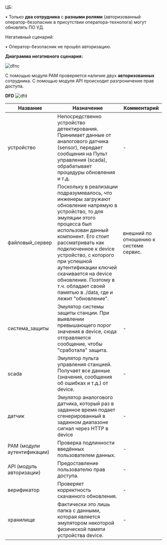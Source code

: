 ЦБ:

•	Только **два сотрудника** с **разными ролями** (авторизованный оператор-безопасник в присутствии оператора-технолога) могут обновлять ПО УД.

Негативный сценарий:

• Оператор-безопасник не прошёл авторизацию.

**Диаграмма негативного сценария:**


![dfnc](https://github.com/Liraslava/hacatonKiberImyn/assets/84846930/59c77b02-a2f7-4482-ae10-b281f54518b4)


С помощью модуля PAM проверяется наличие двух **авторизованных** сотрудника. С помощью модуля API происходит разгроничение прав доступа.



**DFD**
![dfd](https://github.com/Liraslava/hacatonKiberImyn/assets/84846930/1274d2b9-a289-4458-98b6-476a3d743b7e)


| Название | Назначение	|	Комментарий |
|----------|------------|-------------|
|устройство|	Непосредственно устройство детектирования. Принимает данные от аналогового датчика (sensor), передает сообщения на Пульт управления (scada), обрабатывает процедуры обновления и т.д.	| - |
|файловый_сервер|	Поскольку в реализации подразумевалось, что инженеры загружают обновление напрямую в устройство, то для эмуляции этого процесса был использован данный компонент. Его стоит рассматривать как подключенное к device устройство, с которого при успешной аутентификации ключей скачивается на device обновление. Поэтому в т.ч. обладает своей памятью в ./data, где и лежит "обновление".	| внешний по отношению к системе сервис. |
|система_защиты|	Эмулятор системы защиты станции. При выявлении превышающего порог значения в device, сюда отправляется сообщение, чтобы "сработала" защита.	|-|
|scada |	Эмулятор пульта управления станцией. Получает все данные (значения, сообщения об ошибках и т.д.) от device.	|-|
|датчик|Эмулятор аналогового датчика, который раз в заданное время подает сгенерированный в заданном диапазоне сигнал через HTTP в device|-|
|PAM (модули аутентификации)|	Проверка подлинности введённых пользователем данных.|-|	
|API (модуль авторизации)|	Предоставление пользователю прав доступа.	|-|
|верификатор|	Проверяет корректность скачанного обновления.	|-|	
|хранилище|	Фактически это лишь папка с данными, которая является эмулятором некоторой физической памяти устройства device.	|-|


